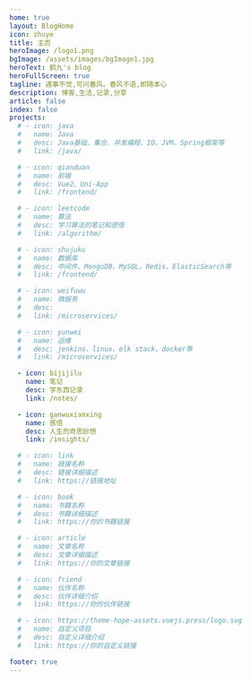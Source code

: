```yaml
---
home: true
layout: BlogHome
icon: zhuye
title: 主页
heroImage: /logo1.png
bgImage: /assets/images/bgImage1.jpg
heroText: 鹤九's blog
heroFullScreen: true
tagline: 遇事不觉,可问春风。春风不语,即随本心
description: 博客,生活,记录,分享
article: false
index: false
projects:
  # - icon: java
  #   name: Java
  #   desc: Java基础、集合、并发编程、IO、JVM、Spring框架等
  #   link: /java/

  # - icon: qianduan
  #   name: 前端
  #   desc: Vue2、Uni-App
  #   link: /frontend/

  # - icon: leetcode
  #   name: 算法
  #   desc: 学习算法的笔记和感悟
  #   link: /algorithm/

  # - icon: shujuku
  #   name: 数据库
  #   desc: 中间件、MongoDB、MySQL、Redis、ElasticSearch等
  #   link: /frontend/

  # - icon: weifuwu
  #   name: 微服务
  #   desc: 
  #   link: /microservices/

  # - icon: yunwei
  #   name: 运维
  #   desc: jenkins、linux、elk stack、docker等
  #   link: /microservices/

  - icon: bijijilu
    name: 笔记
    desc: 学东西记录
    link: /notes/

  - icon: ganwuxianxing
    name: 感悟
    desc: 人生的奇思妙想
    link: /insights/

  # - icon: link
  #   name: 链接名称
  #   desc: 链接详细描述
  #   link: https://链接地址

  # - icon: book
  #   name: 书籍名称
  #   desc: 书籍详细描述
  #   link: https://你的书籍链接

  # - icon: article
  #   name: 文章名称
  #   desc: 文章详细描述
  #   link: https://你的文章链接

  # - icon: friend
  #   name: 伙伴名称
  #   desc: 伙伴详细介绍
  #   link: https://你的伙伴链接

  # - icon: https://theme-hope-assets.vuejs.press/logo.svg
  #   name: 自定义项目
  #   desc: 自定义详细介绍
  #   link: https://你的自定义链接

footer: true
---
```

